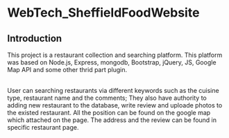 # WebTech_SheffieldFoodWebsite
## Introduction

This project is a restaurant collection and searching platform. This platform was based on Node.js, Express, mongodb,  Bootstrap, jQuery, JS, Google Map API and some other thrid part plugin.<br><br>

User can searching restaurants via different keywords such as the cuisine type, restaurant name and the comments; They also have authority to adding new restaurant to the database, write review and uploade photos to the existed restaurant. All the position can be found on the google map which attached on the page. The address and the review can be found in specific restaurant page.

